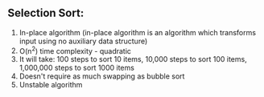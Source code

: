 ## Selection Sort:


1. In-place algorithm (in-place algorithm is an algorithm which transforms input using no auxiliary data structure)
2. O(n<sup>2</sup>) time complexity - quadratic
3. It will take:    100 steps to sort 10 items,
   10,000 steps to sort 100 items,
   1,000,000 steps to sort 1000 items
4. Doesn't require as much swapping as bubble sort
5. Unstable algorithm